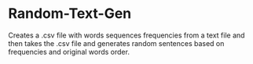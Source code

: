 # Random-Text-Gen
Creates a .csv file with words sequences frequencies from a text file and then takes the .csv file and generates random sentences based on frequencies and original words order.
